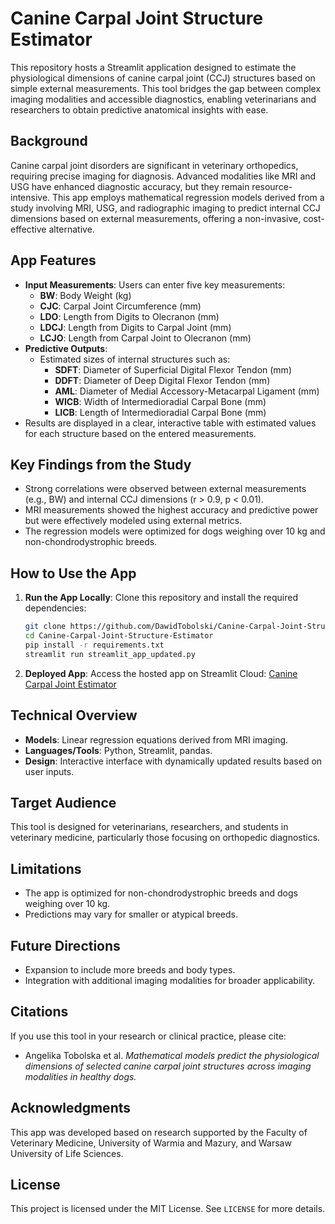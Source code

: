 
# Canine Carpal Joint Structure Estimator

This repository hosts a Streamlit application designed to estimate the physiological dimensions of canine carpal joint (CCJ) structures based on simple external measurements. This tool bridges the gap between complex imaging modalities and accessible diagnostics, enabling veterinarians and researchers to obtain predictive anatomical insights with ease.

## **Background**
Canine carpal joint disorders are significant in veterinary orthopedics, requiring precise imaging for diagnosis. Advanced modalities like MRI and USG have enhanced diagnostic accuracy, but they remain resource-intensive. This app employs mathematical regression models derived from a study involving MRI, USG, and radiographic imaging to predict internal CCJ dimensions based on external measurements, offering a non-invasive, cost-effective alternative.

## **App Features**
- **Input Measurements**: Users can enter five key measurements:
  - **BW**: Body Weight (kg)
  - **CJC**: Carpal Joint Circumference (mm)
  - **LDO**: Length from Digits to Olecranon (mm)
  - **LDCJ**: Length from Digits to Carpal Joint (mm)
  - **LCJO**: Length from Carpal Joint to Olecranon (mm)
- **Predictive Outputs**:
  - Estimated sizes of internal structures such as:
    - **SDFT**: Diameter of Superficial Digital Flexor Tendon (mm)
    - **DDFT**: Diameter of Deep Digital Flexor Tendon (mm)
    - **AML**: Diameter of Medial Accessory-Metacarpal Ligament (mm)
    - **WICB**: Width of Intermedioradial Carpal Bone (mm)
    - **LICB**: Length of Intermedioradial Carpal Bone (mm)
- Results are displayed in a clear, interactive table with estimated values for each structure based on the entered measurements.

## **Key Findings from the Study**
- Strong correlations were observed between external measurements (e.g., BW) and internal CCJ dimensions (r > 0.9, p < 0.01).
- MRI measurements showed the highest accuracy and predictive power but were effectively modeled using external metrics.
- The regression models were optimized for dogs weighing over 10 kg and non-chondrodystrophic breeds.

## **How to Use the App**
1. **Run the App Locally**:
   Clone this repository and install the required dependencies:
   ```bash
   git clone https://github.com/DawidTobolski/Canine-Carpal-Joint-Structure-Estimator.git
   cd Canine-Carpal-Joint-Structure-Estimator
   pip install -r requirements.txt
   streamlit run streamlit_app_updated.py
   ```
2. **Deployed App**:
   Access the hosted app on Streamlit Cloud: [Canine Carpal Joint Estimator](https://share.streamlit.io/DawidTobolski/Canine-Carpal-Joint-Structure-Estimator/main/streamlit_app_updated.py)

## **Technical Overview**
- **Models**: Linear regression equations derived from MRI imaging.
- **Languages/Tools**: Python, Streamlit, pandas.
- **Design**: Interactive interface with dynamically updated results based on user inputs.

## **Target Audience**
This tool is designed for veterinarians, researchers, and students in veterinary medicine, particularly those focusing on orthopedic diagnostics.

## **Limitations**
- The app is optimized for non-chondrodystrophic breeds and dogs weighing over 10 kg.
- Predictions may vary for smaller or atypical breeds.

## **Future Directions**
- Expansion to include more breeds and body types.
- Integration with additional imaging modalities for broader applicability.

## **Citations**
If you use this tool in your research or clinical practice, please cite:
- Angelika Tobolska et al. *Mathematical models predict the physiological dimensions of selected canine carpal joint structures across imaging modalities in healthy dogs.*

## **Acknowledgments**
This app was developed based on research supported by the Faculty of Veterinary Medicine, University of Warmia and Mazury, and Warsaw University of Life Sciences.

## **License**
This project is licensed under the MIT License. See `LICENSE` for more details.
